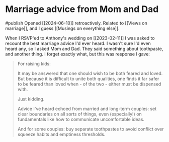 # Marriage advice from Mom and Dad
#publish
Opened [[2024-06-10]] retroactively. Related to [[Views on marriage]], and I guess [[Musings on everything else]].

When I RSVP'ed to Anthony's wedding on [[2023-02-11]] I was asked to recount the best marriage advice I'd ever heard. I wasn't sure I'd even heard any, so I asked Mom and Dad. They said something about toothpaste, and another thing. I forget exactly what, but this was response I gave:

> For raising kids:
> 
> It may be answered that one should wish to be both feared and loved. But because it is difficult to unite both qualities, one finds it far safer to be feared than loved when - of the two - either must be dispensed with.  
> 
> Just kidding.  
> 
> Advice I've heard echoed from married and long-term couples: set clear boundaries on all sorts of things, even (especially!) on fundamentals like how to communicate uncomfortable ideas.  
> 
> And for some couples: buy separate toothpastes to avoid conflict over squeeze habits and emptiness thresholds.
